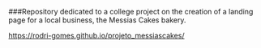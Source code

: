 ###Repository dedicated to a college project on the creation of a landing page for a local business, the Messias Cakes bakery.

https://rodri-gomes.github.io/projeto_messiascakes/
